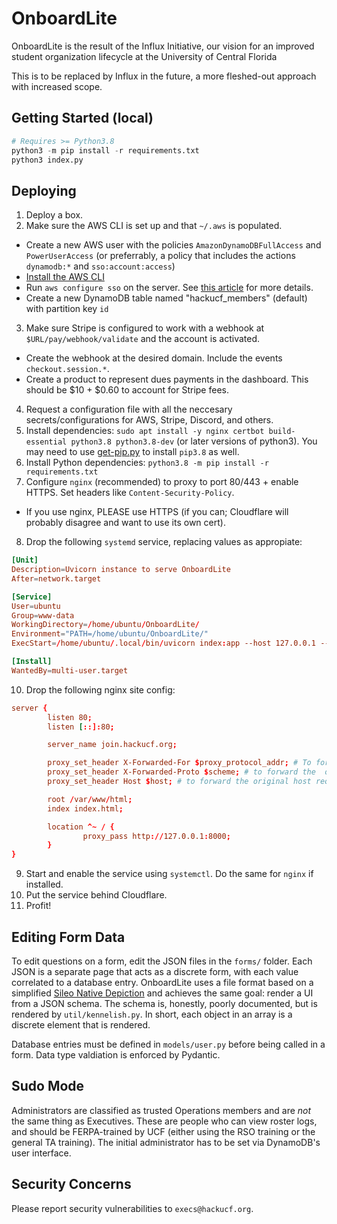 # OnboardLite

OnboardLite is the result of the Influx Initiative, our vision for an improved student organization lifecycle at the University of Central Florida

This is to be replaced by Influx in the future, a more fleshed-out approach with increased scope.

## Getting Started (local)

```py
# Requires >= Python3.8
python3 -m pip install -r requirements.txt
python3 index.py
```

## Deploying

1. Deploy a box.
2. Make sure the AWS CLI is set up and that `~/.aws` is populated.

- Create a new AWS user with the policies `AmazonDynamoDBFullAccess` and `PowerUserAccess` (or preferrably, a policy that includes the actions `dynamodb:*` and `sso:account:access`)
- [Install the AWS CLI](https://docs.aws.amazon.com/cli/latest/userguide/getting-started-install.html)
- Run `aws configure sso` on the server. See [this article](https://docs.aws.amazon.com/cli/latest/userguide/sso-configure-profile-token.html) for more details.
- Create a new DynamoDB table named "hackucf_members" (default) with partition key `id`

3. Make sure Stripe is configured to work with a webhook at `$URL/pay/webhook/validate` and the account is activated.

- Create the webhook at the desired domain. Include the events `checkout.session.*`.
- Create a product to represent dues payments in the dashboard. This should be $10 + $0.60 to account for Stripe fees.

4. Request a configuration file with all the neccesary secrets/configurations for AWS, Stripe, Discord, and others.
5. Install dependencies: `sudo apt install -y nginx certbot build-essential python3.8 python3.8-dev` (or later versions of python3). You may need to use [get-pip.py](https://bootstrap.pypa.io/get-pip.py) to install `pip3.8` as well.
6. Install Python dependencies: `python3.8 -m pip install -r requirements.txt`
7. Configure `nginx` (recommended) to proxy to port 80/443 + enable HTTPS. Set headers like `Content-Security-Policy`.

- If you use nginx, PLEASE use HTTPS (if you can; Cloudflare will probably disagree and want to use its own cert).

8. Drop the following `systemd` service, replacing values as appropiate:

```conf
[Unit]
Description=Uvicorn instance to serve OnboardLite
After=network.target

[Service]
User=ubuntu
Group=www-data
WorkingDirectory=/home/ubuntu/OnboardLite/
Environment="PATH=/home/ubuntu/OnboardLite/"
ExecStart=/home/ubuntu/.local/bin/uvicorn index:app --host 127.0.0.1 --port 8000 --workers 2

[Install]
WantedBy=multi-user.target
```

10. Drop the following nginx site config:

```conf
server {
        listen 80;
        listen [::]:80;

        server_name join.hackucf.org;

        proxy_set_header X-Forwarded-For $proxy_protocol_addr; # To forward the original client's IP address
        proxy_set_header X-Forwarded-Proto $scheme; # to forward the  original protocol (HTTP or HTTPS)
        proxy_set_header Host $host; # to forward the original host requested by the client

        root /var/www/html;
        index index.html;

        location ^~ / {
                proxy_pass http://127.0.0.1:8000;
        }
}
```

9. Start and enable the service using `systemctl`. Do the same for `nginx` if installed.
10. Put the service behind Cloudflare.
11. Profit!

## Editing Form Data

To edit questions on a form, edit the JSON files in the `forms/` folder. Each JSON is a separate page that acts as a discrete form, with each value correlated to a database entry. OnboardLite uses a file format based on a simplified [Sileo Native Depiction](https://developer.getsileo.app/native-depictions) and achieves the same goal: render a UI from a JSON schema. The schema is, honestly, poorly documented, but is rendered by `util/kennelish.py`. In short, each object in an array is a discrete element that is rendered.

Database entries must be defined in `models/user.py` before being called in a form. Data type valdiation is enforced by Pydantic.

## Sudo Mode

Administrators are classified as trusted Operations members and are *not* the same thing as Executives. These are people who can view roster logs, and should be FERPA-trained by UCF (either using the RSO training or the general TA training). The initial administrator has to be set via DynamoDB's user interface.

## Security Concerns

Please report security vulnerabilities to `execs@hackucf.org`.
